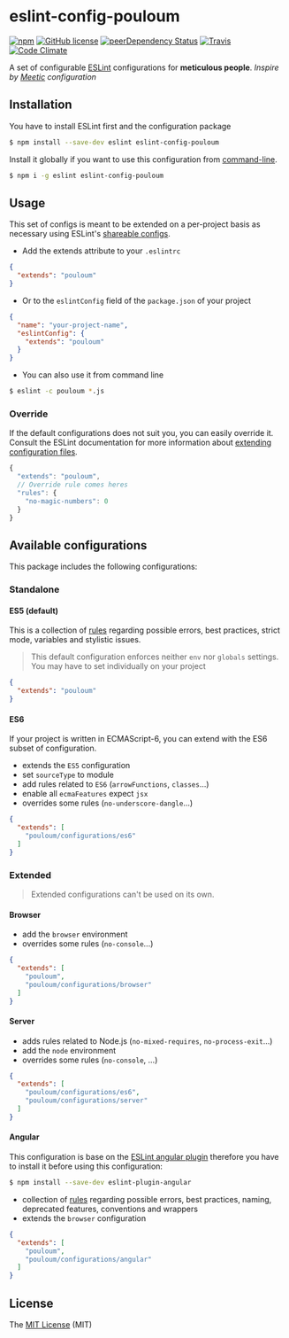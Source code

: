# eslint-config-pouloum


[![npm](https://img.shields.io/npm/v/eslint-config-pouloum.svg?style=flat-square)](https://www.npmjs.com/package/eslint-config-pouloum)
[![GitHub license](https://img.shields.io/github/license/5im0n/eslint-config-pouloum.svg?style=flat-square)]()
[![peerDependency Status](https://david-dm.org/5im0n/eslint-config-pouloum/peer-status.svg?style=flat-square)](https://david-dm.org/5im0n/eslint-config-pouloum#info=peerDependencies)
[![Travis](https://img.shields.io/travis/5im0n/eslint-config-pouloum/master.svg?style=flat-square)](https://travis-ci.org/5im0n/eslint-config-pouloum)
[![Code Climate](https://img.shields.io/codeclimate/github/5im0n/eslint-config-pouloum.svg?style=flat-square)](https://codeclimate.com/github/5im0n/eslint-config-pouloum)

A set of configurable [ESLint][1] configurations for **meticulous people**.
*Inspire by [Meetic][4] configuration*



## Installation

You have to install ESLint first and the configuration package

```bash
$ npm install --save-dev eslint eslint-config-pouloum
```

Install it globally if you want to use this configuration from [command-line](#commande-line-use).

```bash
$ npm i -g eslint eslint-config-pouloum
```



## Usage

This set of configs is meant to be extended on a per-project basis as necessary
using ESLint's [shareable configs][2].


- Add the extends attribute to your `.eslintrc`

```json
{
  "extends": "pouloum"
}
```

- Or to the `eslintConfig` field of the `package.json` of your project

```json
{
  "name": "your-project-name",
  "eslintConfig": {
    "extends": "pouloum"
  }
}
```

<a name="commande-line-use"></a>

- You can also use it from command line 

```bash
$ eslint -c pouloum *.js
```

### Override

If the default configurations does not suit you, you can easily override it.
Consult the ESLint documentation for more information about [extending configuration files][5].

```js
{
  "extends": "pouloum",
  // Override rule comes heres
  "rules": {
    "no-magic-numbers": 0
  }
}
```



## Available configurations

This package includes the following configurations:


### Standalone

#### ES5 (default)

This is a collection of [rules][6] regarding possible errors, best practices, strict mode, variables and stylistic issues.
> This default configuration enforces neither `env` nor `globals` settings. You may have to set individually on your project

```json
{
  "extends": "pouloum"
}
```

#### ES6

If your project is written in ECMAScript-6, you can extend with the ES6 subset of configuration.

- extends the `ES5` configuration
- set `sourceType` to module
- add rules related to `ES6` (`arrowFunctions`, `classes`...)
- enable all `ecmaFeatures` expect `jsx`
- overrides some rules (`no-underscore-dangle`...)

```json
{
  "extends": [
    "pouloum/configurations/es6"
  ]
}
```


### Extended

> Extended configurations can't be used on its own.

#### Browser

- add the `browser` environment
- overrides some rules (`no-console`...)

```json
{
  "extends": [
    "pouloum",
    "pouloum/configurations/browser"
  ]
}
```

#### Server

- adds rules related to Node.js (`no-mixed-requires`, `no-process-exit`...)
- add the `node` environment
- overrides some rules (`no-console`, ...)

```json
{
  "extends": [
    "pouloum/configurations/es6",
    "pouloum/configurations/server"
  ]
}
```

#### Angular

This configuration is base on the [ESLint angular plugin][7] therefore you have to install it before using this configuration:

```bash
$ npm install --save-dev eslint-plugin-angular
```

- collection of [rules][8] regarding possible errors, best practices, naming, deprecated features, conventions and wrappers
- extends the `browser` configuration

```json
{
  "extends": [
    "pouloum",
    "pouloum/configurations/angular"
  ]
}
```



## License

The [MIT License][3] (MIT)


[1]: http://eslint.org/
[2]: http://eslint.org/docs/developer-guide/shareable-configs
[3]: https://opensource.org/licenses/MIT
[4]: https://github.com/Meetic/eslint-config-meetic
[5]: http://eslint.org/docs/user-guide/configuring#extending-configuration-files
[6]: http://eslint.org/docs/rules/
[7]: https://www.npmjs.com/package/eslint-plugin-angular
[8]: https://www.npmjs.com/package/eslint-plugin-angular#rules
